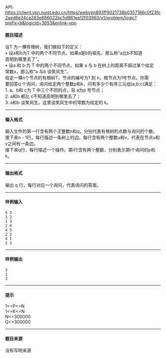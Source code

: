 API: https://client.vpn.nuist.edu.cn/https/webvpn893ff9021738b0357186c0f23fc2aed6e24ca283e886022bc5d861ea12f03963/v1/problem/logic?prefix=b&logicId=3653&enlink-vpn

#### 题目描述

设T 为一棵有根树，我们做如下的定义：  
• 设a和b为T 中的两个不同节点。如果a是b的祖先，那么称“a比b不知道  
高明到哪里去了”。  
• 设a 和 b 为 T 中的两个不同节点。如果 a 与 b 在树上的距离不超过某个给定  
常数x，那么称“a 与b 谈笑风生”。  
给定一棵n个节点的有根树T，节点的编号为1 到 n，根节点为1号节点。你需  
要回答q 个询问，询问给定两个整数p和k，问有多少个有序三元组(a;b;c)满足：  
1\. a、b和 c为 T 中三个不同的点，且 a为p 号节点；  
2\. a和b 都比 c不知道高明到哪里去了；  
3\. a和b 谈笑风生。这里谈笑风生中的常数为给定的 k。

---

#### 输入格式

输入文件的第一行含有两个正整数n和q，分别代表有根树的点数与询问的个数。接下来n - 1行，每行描述一条树上的边。每行含有两个整数u和v，代表在节点u和v之间有一条边。  
接下来q行，每行描述一个操作。第i行含有两个整数，分别表示第i个询问的p和k。

  

---

#### 输出格式

输出 q 行，每行对应一个询问，代表询问的答案。

---

#### 样例输入
```
5 3
1 2
1 3
2 4
4 5
2 2
4 1
2 3

```

---

#### 样例输出
```
3
1
3

```

---

#### 提示

1<=P<=N  
1<=K<=N  
N<=300000  
Q<=300000  

---

#### 题目来源

没有写明来源